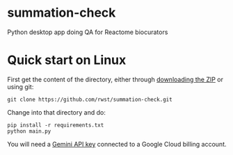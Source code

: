 # summation-check
Python desktop app doing QA for Reactome biocurators

# Quick start on Linux
First get the content of the directory, either through [downloading the ZIP](https://github.com/rwst/summation-check/archive/refs/heads/main.zip) or using git:
```
git clone https://github.com/rwst/summation-check.git
```
Change into that directory and do:
```
pip install -r requirements.txt
python main.py
```
You will need a [Gemini API key](https://aistudio.google.com/apikey) connected to a Google Cloud billing account.
